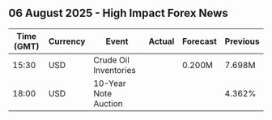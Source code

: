 ## 06 August 2025 - High Impact Forex News

| Time (GMT) | Currency | Event | Actual | Forecast | Previous |
|------|----------|-------|--------|----------|----------|
| 15:30 | USD | Crude Oil Inventories |  | 0.200M | 7.698M |
| 18:00 | USD | 10-Year Note Auction |  |  | 4.362% |
